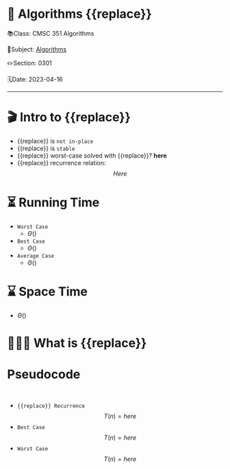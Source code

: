 # 🔰 Algorithms {{replace}}

📚Class: CMSC 351 Algorithms

📘Subject: <a href="https://github.com/lamula21/cheat-sheets/blob/main/CMSC%20351%20Algorithms/Algorithms.md">Algorithms</a>

✏️Section: 0301

🗓️Date: 2023-04-16

---
# 🎬 Intro to {{replace}}
- {{replace}} is `not in-place`
- {{replace}} is `stable`
- {{replace}} worst-case solved with {{replace}}? **here**
- {{replace}} recurrence relation:
$$ Here$$
# ⏳ Running Time

- `Worst Case`
	- $Θ\left(   \right)$
- `Best Case`
	- $Θ\left(   \right)$
- `Average Case`
	- $Θ\left(   \right)$

# ⌛️ Space Time
- $Θ \left(   \right)$

# 🤷🏻‍♂️ What is {{replace}}

# Pseudocode
```python

```

```python

```

- `{{replace}} Recurrence`
$$T(n) = here $$
- `Best Case`
$$T(n) = here$$
- `Worst Case`
$$T(n) = here$$
